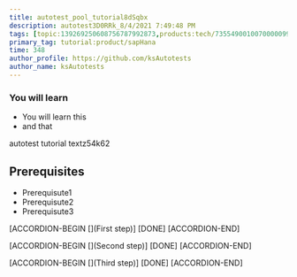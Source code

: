 ```yaml
---
title: autotest_pool_tutorial8dSqbx
description: autotest3D0RRk_8/4/2021 7:49:48 PM
tags: [topic:139269250608756787992873,products:tech/73554900100700000996,tutorial:experience/advanced]
primary_tag: tutorial:product/sapHana
time: 348
author_profile: https://github.com/ksAutotests
author_name: ksAutotests
---
```

### You will learn
- You will learn this
- and that

autotest tutorial textz54k62

## Prerequisites
- Prerequisute1
- Prerequisute2
- Prerequisute3

[ACCORDION-BEGIN [](First step)]
[DONE]
[ACCORDION-END]

[ACCORDION-BEGIN [](Second step)]
[DONE]
[ACCORDION-END]

[ACCORDION-BEGIN [](Third step)]
[DONE]
[ACCORDION-END]

